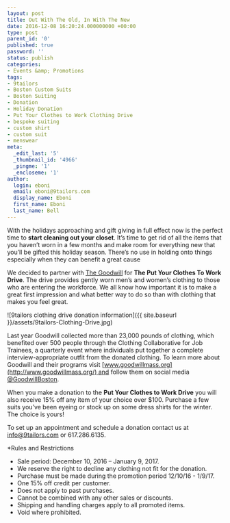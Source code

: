 ```yaml
---
layout: post
title: Out With The Old, In With The New
date: 2016-12-08 16:20:24.000000000 +00:00
type: post
parent_id: '0'
published: true
password: ''
status: publish
categories:
- Events &amp; Promotions
tags:
- 9tailors
- Boston Custom Suits
- Boston Suiting
- Donation
- Holiday Donation
- Put Your Clothes to Work Clothing Drive
- bespoke suiting
- custom shirt
- custom suit
- menswear
meta:
  _edit_last: '5'
  _thumbnail_id: '4966'
  _pingme: '1'
  _encloseme: '1'
author:
  login: eboni
  email: eboni@9tailors.com
  display_name: Eboni
  first_name: Eboni
  last_name: Bell
---
```

With the holidays approaching and gift giving in full effect now is the perfect time to **start cleaning out your closet**. It’s time to get rid of all the items that you haven’t worn in a few months and make room for everything new that you’ll be gifted this holiday season. There’s no use in holding onto things especially when they can benefit a great cause

We decided to partner with [The Goodwill](http://www.goodwillmass.org/) for **The Put Your Clothes To Work Drive**. The drive provides gently worn men’s and women’s clothing to those who are entering the workforce. We all know how important it is to make a great first impression and what better way to do so than with clothing that makes you feel great.

![9tailors clothing drive donation information]({{ site.baseurl }}/assets/9tailors-Clothing-Drive.jpg)

Last year Goodwill collected more than 23,000 pounds of clothing, which benefited over 500 people through the Clothing Collaborative for Job Trainees, a quarterly event where individuals put together a complete interview-appropriate outfit from the donated clothing. To learn more about Goodwill and their programs visit [www.goodwillmass.org](http://www.goodwillmass.org/) and follow them on social media [@GoodwillBoston](https://www.instagram.com/goodwillboston/).

When you make a donation to the **Put Your Clothes to Work Drive** you will also receive 15% off any item of your choice over $100. Purchase a few suits you’ve been eyeing or stock up on some dress shirts for the winter. The choice is yours!

To set up an appointment and schedule a donation contact us at info@9tailors.com or 617.286.6135.

*Rules and Restrictions

*   Sale period: December 10, 2016 – January 9, 2017.
*   We reserve the right to decline any clothing not fit for the donation.
*   Purchase must be made during the promotion period 12/10/16 - 1/9/17.
*   One 15% off credit per customer.
*   Does not apply to past purchases.
*   Cannot be combined with any other sales or discounts.
*   Shipping and handling charges apply to all promoted items.
*   Void where prohibited.